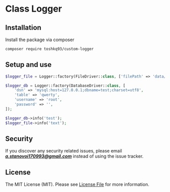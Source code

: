 # Class Logger

##  Installation

Install the package via composer

```bash
composer require toshkq93/custom-logger
```
## Setup and use

```php
$logger_file = Logger::factory(FileDriver::class, ['filePath' => 'data/default.log']);

$logger_db = Logger::factory(DatabaseDriver::class, [
    'dsn' => 'mysql:host=127.0.0.1;dbname=test;charset=utf8',
    'table' => 'qwerty',
    'username' => 'root',
    'password' => '',
]);

$logger_db->info('test');
$logger_file->info('text');
```

## Security

If you discover any security related issues, please email ***a.stanovoi170993@gmail.com*** instead of using the issue tracker.

## License

The MIT License (MIT). Please see [License File](LICENSE.md) for more information.
